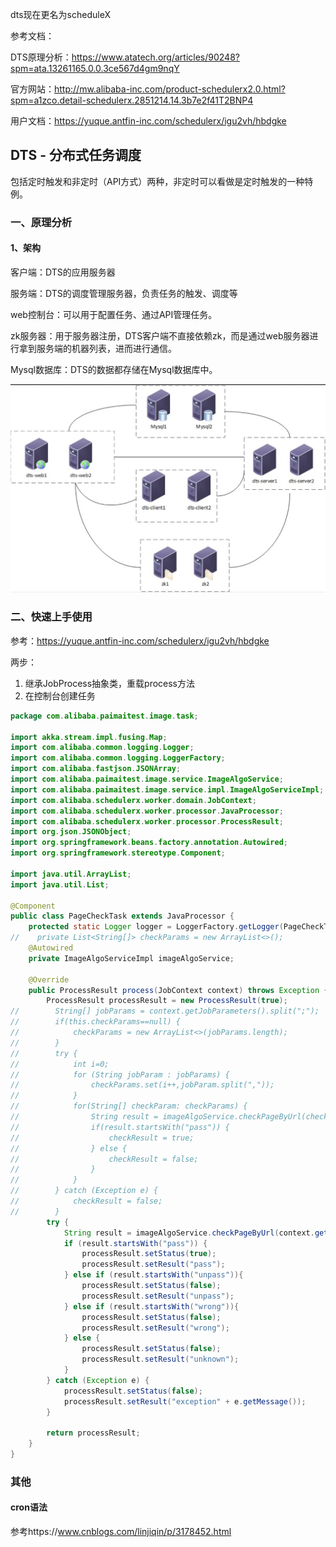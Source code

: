 dts现在更名为scheduleX

参考文档：

DTS原理分析：https://www.atatech.org/articles/90248?spm=ata.13261165.0.0.3ce567d4gm9nqY

官方网站：http://mw.alibaba-inc.com/product-schedulerx2.0.html?spm=a1zco.detail-schedulerx.2851214.14.3b7e2f41T2BNP4

用户文档：https://yuque.antfin-inc.com/schedulerx/igu2vh/hbdgke

## DTS - 分布式任务调度

包括定时触发和非定时（API方式）两种，非定时可以看做是定时触发的一种特例。

### 一、原理分析

#### 1、架构

客户端：DTS的应用服务器

服务端：DTS的调度管理服务器，负责任务的触发、调度等

web控制台：可以用于配置任务、通过API管理任务。

zk服务器：用于服务器注册，DTS客户端不直接依赖zk，而是通过web服务器进行拿到服务端的机器列表，进而进行通信。

Mysql数据库：DTS的数据都存储在Mysql数据库中。

![image-20200214215607800](dts-定时任务调度.assets/image-20200214215607800.png)

### 二、快速上手使用

参考：https://yuque.antfin-inc.com/schedulerx/igu2vh/hbdgke

两步：

1. 继承JobProcess抽象类，重载process方法
2. 在控制台创建任务

```java
package com.alibaba.paimaitest.image.task;

import akka.stream.impl.fusing.Map;
import com.alibaba.common.logging.Logger;
import com.alibaba.common.logging.LoggerFactory;
import com.alibaba.fastjson.JSONArray;
import com.alibaba.paimaitest.image.service.ImageAlgoService;
import com.alibaba.paimaitest.image.service.impl.ImageAlgoServiceImpl;
import com.alibaba.schedulerx.worker.domain.JobContext;
import com.alibaba.schedulerx.worker.processor.JavaProcessor;
import com.alibaba.schedulerx.worker.processor.ProcessResult;
import org.json.JSONObject;
import org.springframework.beans.factory.annotation.Autowired;
import org.springframework.stereotype.Component;

import java.util.ArrayList;
import java.util.List;

@Component
public class PageCheckTask extends JavaProcessor {
    protected static Logger logger = LoggerFactory.getLogger(PageCheckTask.class);
//    private List<String[]> checkParams = new ArrayList<>();
    @Autowired
    private ImageAlgoServiceImpl imageAlgoService;

    @Override
    public ProcessResult process(JobContext context) throws Exception {
        ProcessResult processResult = new ProcessResult(true);
//        String[] jobParams = context.getJobParameters().split(";");
//        if(this.checkParams==null) {
//            checkParams = new ArrayList<>(jobParams.length);
//        }
//        try {
//            int i=0;
//            for (String jobParam : jobParams) {
//                checkParams.set(i++,jobParam.split(","));
//            }
//            for(String[] checkParam: checkParams) {
//                String result = imageAlgoService.checkPageByUrl(checkParam[0], checkParam[1]);
//                if(result.startsWith("pass")) {
//                    checkResult = true;
//                } else {
//                    checkResult = false;
//                }
//            }
//        } catch (Exception e) {
//            checkResult = false;
//        }
        try {
            String result = imageAlgoService.checkPageByUrl(context.getJobParameters(),"blankbox");
            if (result.startsWith("pass")) {
                processResult.setStatus(true);
                processResult.setResult("pass");
            } else if (result.startsWith("unpass")){
                processResult.setStatus(false);
                processResult.setResult("unpass");
            } else if (result.startsWith("wrong")){
                processResult.setStatus(false);
                processResult.setResult("wrong");
            } else {
                processResult.setStatus(false);
                processResult.setResult("unknown");
            }
        } catch (Exception e) {
            processResult.setStatus(false);
            processResult.setResult("exception" + e.getMessage());
        }

        return processResult;
    }
}
```

### 其他

#### cron语法

参考https://www.cnblogs.com/linjiqin/p/3178452.html